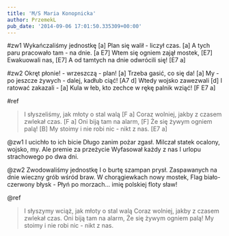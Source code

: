 ```yaml
---
title: 'M/S Maria Konopnicka'
author: PrzemekL
pub_date: '2014-09-06 17:01:50.335309+00:00'
---
```


#zw1
Wykańczaliśmy jednostkę [a]
Plan się walił - liczył czas. [a]
A tych paru pracowało tam - na dnie. [a E7]
Wtem się ogniem zajął mostek, [E7]
Ewakuowali nas, [E7]
A od tamtych na dnie odwrócili się! [E7 a]

#zw2
Okręt płonie! - wrzeszczą - plan! [a]
Trzeba gasić, co się da! [a]
My - po jeszcze żywych - dalej, kadłub ciąć! [A7 d]
Wtedy wojsko zawezwali [d]
I ratować zakazali - [a]
Kula w łeb, kto zechce w rękę palnik wziąć! [F E7 a]

#ref
>I słyszeliśmy, jak młoty o stal walą [F a]
>Coraz wolniej, jakby z czasem zwlekał czas. [F a]
>Oni biją tam na alarm, [F]
>Że się żywym ogniem palą! [B]
>My stoimy i nie robi nic - nikt z nas. [E7 a]

@zw1
I ucichło to ich bicie
Długo zanim pożar zgasł.
Milczał statek ocalony, wojsko, my.
Ale premie za przeżycie
Wyfasował każdy z nas
I urlopu strachowego po dwa dni.

@zw2
Zwodowaliśmy jednostkę
I o burtę szampan prysł.
Zaspawanych na dnie wieczny grób wśród braw.
W chorągiewkach nowy mostek,
Flag biało-czerwony błysk -
Płyń po morzach... imię polskiej floty sław!

@ref
>I słyszymy wciąż, jak młoty o stal walą
>Coraz wolniej, jakby z czasem zwlekał czas.
>Oni biją tam na alarm,
>Że się żywym ogniem palą!
>My stoimy i nie robi nic - nikt z nas.
